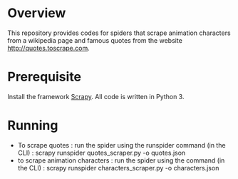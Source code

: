 # Overview
This repository provides codes for spiders that scrape animation characters from a wikipedia page and famous quotes from the website http://quotes.toscrape.com.

# Prerequisite
Install the framework [Scrapy](https://scrapy.org/). All code is written in Python 3.

# Running
- To scrape quotes : run the spider using the runspider command (in the CLI) : scrapy runspider quotes_scraper.py -o quotes.json
- to scrape animation characters : run the spider using the command (in the CLI) : scrapy runspider characters_scraper.py -o characters.json
